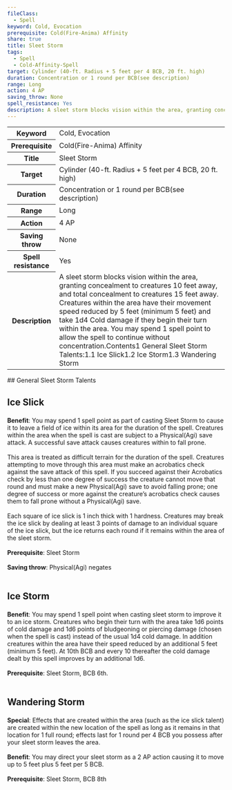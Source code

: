```yaml
---
fileClass:
  - Spell
keyword: Cold, Evocation
prerequisite: Cold(Fire-Anima) Affinity
share: true
title: Sleet Storm
tags:
  - Spell
  - Cold-Affinity-Spell
target: Cylinder (40-ft. Radius + 5 feet per 4 BCB, 20 ft. high)
duration: Concentration or 1 round per BCB(see description)
range: Long
action: 4 AP
saving_throw: None
spell_resistance: Yes
description: A sleet storm blocks vision within the area, granting concealment to creatures 10 feet away, and total concealment to creatures 15 feet away. Creatures within the area have their movement speed reduced by 5 feet (minimum 5 feet) and take 1d4 Cold damage if they begin their turn within the area. You may spend 1 spell point to allow the spell to continue without concentration.Contents1	General Sleet Storm Talents:1.1	Ice Slick1.2	Ice Storm1.3	Wandering Storm
---
```


<p><span style="overflow-x: auto;"><table><tbody><tr><th>Keyword</th><td>Cold, Evocation</td></tr><tr><th>Prerequisite</th><td>Cold(Fire-Anima) Affinity</td></tr><tr><th>Title</th><td>Sleet Storm</td></tr><tr><th>Target</th><td>Cylinder (40-ft. Radius + 5 feet per 4 BCB, 20 ft. high)</td></tr><tr><th>Duration</th><td>Concentration or 1 round per BCB(see description)</td></tr><tr><th>Range</th><td>Long</td></tr><tr><th>Action</th><td>4 AP</td></tr><tr><th>Saving throw</th><td>None</td></tr><tr><th>Spell resistance</th><td>Yes</td></tr><tr><th>Description</th><td>A sleet storm blocks vision within the area, granting concealment to creatures 10 feet away, and total concealment to creatures 15 feet away. Creatures within the area have their movement speed reduced by 5 feet (minimum 5 feet) and take 1d4 Cold damage if they begin their turn within the area. You may spend 1 spell point to allow the spell to continue without concentration.Contents1	General Sleet Storm Talents:1.1	Ice Slick1.2	Ice Storm1.3	Wandering Storm</td></tr></tbody></table></span></p>
## General Sleet Storm Talents
<h2><span><p>Ice Slick</p></span></h2><p><span><p><b>Benefit</b>:    You may spend 1 spell point as part of casting Sleet Storm to cause it to leave a field of ice within its area for the duration of the spell. Creatures within the area when the spell is cast are subject to a Physical(Agi) save attack. A successful save attack causes creatures within to fall prone.<br><br>This area is treated as difficult terrain for the duration of the spell. Creatures attempting to move through this area must make an acrobatics check against the save attack of this spell. If you succeed against their Acrobatics check by less than one degree of success the creature cannot move that round and must make a new Physical(Agi) save to avoid falling prone; one degree of success or more against the creature’s acrobatics check causes them to fall prone without a Physical(Agi) save.<br><br>Each square of ice slick is 1 inch thick with 1 hardness. Creatures may break the ice slick by dealing at least 3 points of damage to an individual square of the ice slick, but the ice returns each round if it remains within the area of the sleet storm.<br><br><b>Prerequisite</b>:    Sleet Storm<br><br><b>Saving throw</b>:    Physical(Agi) negates<br><br></p></span></p><h2><span><p>Ice Storm</p></span></h2><p><span><p><b>Benefit</b>:    You may spend 1 spell point when casting sleet storm to improve it to an ice storm. Creatures who begin their turn with the area take 1d6 points of cold damage and 1d6 points of bludgeoning or piercing damage (chosen when the spell is cast) instead of the usual 1d4 cold damage. In addition creatures within the area have their speed reduced by an additional 5 feet (minimum 5 feet). At 10th BCB and every 10 thereafter the cold damage dealt by this spell improves by an additional 1d6.<br><br><b>Prerequisite</b>:    Sleet Storm, BCB 6th.<br><br></p></span></p><h2><span><p>Wandering Storm</p></span></h2><p><span><p><b>Special</b>:    Effects that are created within the area (such as the ice slick talent) are created within the new location of the spell as long as it remains in that location for 1 full round; effects last for 1 round per 4 BCB you possess after your sleet storm leaves the area.<br><br><b>Benefit</b>:    You may direct your sleet storm as a 2 AP action causing it to move up to 5 feet plus 5 feet per 5 BCB.<br><br><b>Prerequisite</b>:    Sleet Storm, BCB 8th<br><br></p></span></p>

